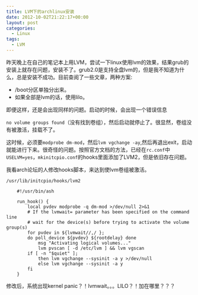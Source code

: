 ```yaml
---
title: LVM下的archlinux安装
date: 2012-10-02T21:22:17+00:00
layout: post
categories:
  - Linux
tags:
  - LVM
---
```


昨天晚上在自己的笔记本上用LVM，尝试一下linux使用lvm的效果，结果grub的安装上就存在问题，安装不了。grub2.0是支持全盘lvm的，但是我不知道为什么，总是安装不成功。目前查阅了一些文章，两种方案:

* /boot分区单独分出来。
* 如果全部是lvm的话，使用lilo。

即便这样，还是会出现同样的问题。启动的时候，会出现一个错误信息

`no volume groups found`（没有找到卷组），然后启动就停止了。很显然，卷组没有被激活，挂载不了。

这时候，必须要`modprobe dm-mod`，然后`lvm vgchange -ay`,然后再退出exit，启动就能进行下来。很奇怪的问题。按照官方文档的方法，已经在`rc.conf`中`USELVM=yes`，`mkinitcpio.conf`的hooks里面添加了LVM2，但是依旧存在问题。

我看arch论坛的人修改hooks脚本，来达到使lvm卷组被激活。
<!--more-->
`/usr/lib/initcpio/hooks/lvm2`
```
    #!/usr/bin/ash

    run_hook() {
		local pvdev modprobe -q dm-mod >/dev/null 2>&1
		# If the lvmwait= parameter has been specified on the command line
		# wait for the device(s) before trying to activate the volume group(s)
		for pvdev in ${lvmwait//,/ };
		do poll_device ${pvdev} ${rootdelay} done
			msg "Activating logical volumes..."
			lvm pvscan [ -d /etc/lvm ] && lvm vgscan
		if [ -n "$quiet" ];
			then lvm vgchange --sysinit -a y >/dev/null
			else lvm vgchange --sysinit -a y
		fi
	}
```

修改后，系统出现kernel panic？！lvmwait。。。LILO？！加在哪里？？？

